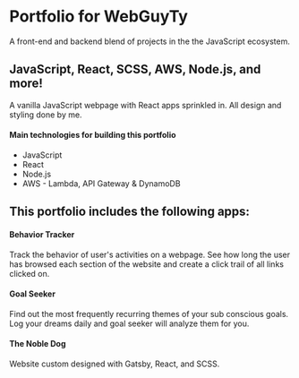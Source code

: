 # Portfolio for WebGuyTy

A front-end and backend blend of projects in the the JavaScript ecosystem.

## JavaScript, React, SCSS, AWS, Node.js, and more!

A vanilla JavaScript webpage with React apps sprinkled in. All design and styling done by me.

#### Main technologies for building this portfolio

- JavaScript
- React
- Node.js
- AWS - Lambda, API Gateway & DynamoDB

## This portfolio includes the following apps:

#### Behavior Tracker

Track the behavior of user's activities on a webpage. See how long the user has browsed each section of the website and create a click trail of all links clicked on.

#### Goal Seeker

Find out the most frequently recurring themes of your sub conscious goals. Log your dreams daily and goal seeker will analyze them for you.

#### The Noble Dog

Website custom designed with Gatsby, React, and SCSS.
